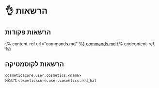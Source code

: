 # 👌 הרשאות

## הרשאות פקודות

{% content-ref url="commands.md" %}
[commands.md](commands.md)
{% endcontent-ref %}

## הרשאות לקוסמטיקה

`cosmeticscore.user.cosmetics.<name>`\
דוגמא: `cosmeticscore.user.cosmetics.red_hat`
